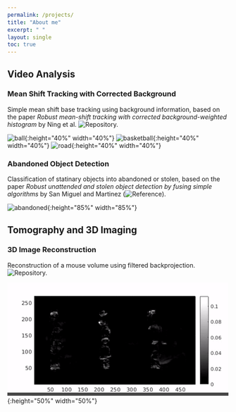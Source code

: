 ```yaml
---
permalink: /projects/
title: "About me"
excerpt: " "
layout: single
toc: true
---
```


## Video Analysis

### Mean Shift Tracking with Corrected Background

Simple mean shift base tracking using background information, based on the paper _Robust mean-shift tracking with corrected
background-weighted histogram_ by Ning et al. ![Repository.](https://github.com/ujemd/MeanShiftTracking-CBWH)

![ball](../mst/mst_1.gif){:height="40%" width="40%"} ![basketball](../mst/mst_2.gif){:height="40%" width="40%"} ![road](../mst/mst_4.gif){:height="40%" width="40%"}

### Abandoned Object Detection

Classification of statinary objects into abandoned or stolen, based on the paper _Robust unattended and stolen object detection by fusing simple algorithms_ by San Miguel and Martinez (![Reference](https://ieeexplore.ieee.org/document/4730375)). 

![abandoned](../mst/abandoned.gif){:height="85%" width="85%"}

## Tomography and 3D Imaging

### 3D Image Reconstruction

Reconstruction of a mouse volume using filtered backprojection. ![Repository.](https://github.com/ujemd/3DFilteredBackProjection)

![mouse](../tibs/mouse.gif){:height="50%" width="50%"}

